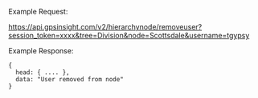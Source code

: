 Example Request:

https://api.gpsinsight.com/v2/hierarchynode/removeuser?session_token=xxxx&tree=Division&node=Scottsdale&username=tgypsy

Example Response:

    {
      head: { .... },
      data: "User removed from node"
    }
